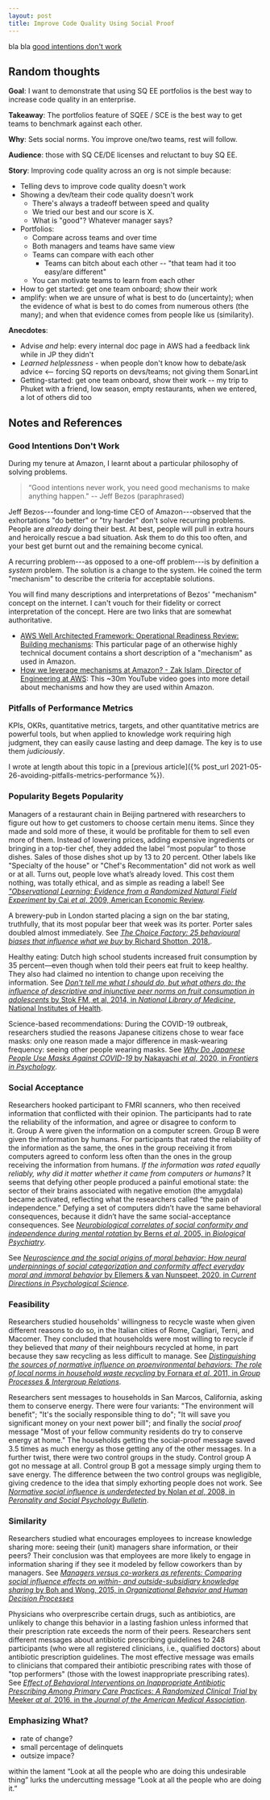 ```yaml
---
layout: post
title: Improve Code Quality Using Social Proof
---
```


bla bla [good intentions don't work](#good-intentions-dont-work)

## Random thoughts

**Goal**: I want to demonstrate that using SQ EE portfolios is the best way to increase
code quality in an enterprise.

**Takeaway**: The portfolios feature of SQEE / SCE is the best way to get teams to benchmark against each other.

**Why**: Sets social norms. You improve one/two teams, rest will follow.

**Audience**: those with SQ CE/DE licenses and reluctant to buy SQ EE.

**Story**: Improving code quality across an org is not simple because:

- Telling devs to improve code quality doesn't work
- Showing a dev/team their code quality doesn't work
  - There's always a tradeoff between speed and quality
  - We tried our best and our score is X.
  - What is "good"? Whatever manager says?
- Portfolios:
  - Compare across teams and over time
  - Both managers and teams have same view
  - Teams can compare with each other
    - Teams can bitch about each other -- "that team had it too easy/are different"
  - You can motivate teams to learn from each other
- How to get started: get one team onboard; show their work
- amplify: when we are unsure of what is best to do (uncertainty); when the evidence of what is best to do comes from numerous others (the many); and when that evidence comes from people like us (similarity).

**Anecdotes**:

- Advise _and_ help: every internal doc page in AWS had a feedback link while in JP they didn't
- _Learned helplessness_ - when people don't know how to debate/ask advice <-- forcing SQ reports on devs/teams; not giving them SonarLint
- Getting-started: get one team onboard, show their work -- my trip to Phuket with a friend, low season, empty restaurants, when we entered, a lot of others did too

## Notes and References

### Good Intentions Don't Work

During my tenure at Amazon, I learnt about a particular philosophy of solving
problems.

> “Good intentions never work, you need good mechanisms to make anything
> happen." -- Jeff Bezos (paraphrased)

Jeff Bezos---founder and long-time CEO of Amazon---observed that the
exhortations "do better" or "try harder" don't solve recurring problems. People
are _already_ doing their best. At best, people will pull in extra hours and
heroically rescue a bad situation. Ask them to do this too often, and your best
get burnt out and the remaining become cynical.

A recurring problem---as opposed to a one-off problem---is by definition a
_system_ problem. The solution is a change to the system. He coined the term
"mechanism" to describe the criteria for acceptable solutions.

You will find many descriptions and interpretations of Bezos' "mechanism"
concept on the internet. I can't vouch for their fidelity or correct
interpretation of the concept. Here are two links that are somewhat
authoritative.

- [AWS Well Architected Framework: Operational Readiness Review: Building
  mechanisms](https://docs.aws.amazon.com/wellarchitected/latest/operational-readiness-reviews/building-mechanisms.html):
  This particular page of an otherwise highly technical document contains a
  short description of a "mechanism" as used in Amazon.
- [How we leverage mechanisms at Amazon? - Zak Islam, Director of Engineering at
  AWS](https://www.youtube.com/watch?v=rIxFHQJhJ2Y): This ~30m YouTube video
  goes into more detail about mechanisms and how they are used within Amazon.

### Pitfalls of Performance Metrics

KPIs, OKRs, quantitative metrics, targets, and other quantitative metrics are
powerful tools, but when applied to knowledge work requiring high judgment, they
can easily cause lasting and deep damage. The key is to use them _judiciously_.

I wrote at length about this topic in a [previous article]({% post_url
2021-05-26-avoiding-pitfalls-metrics-performance %}).

### Popularity Begets Popularity

Managers of a restaurant chain in Beijing partnered with researchers to figure
out how to get customers to choose certain menu items. Since they made and sold
more of these, it would be profitable for them to sell even more of them.
Instead of lowering prices, adding expensive ingredients or bringing in a
top-tier chef, they added the label “most popular” to those dishes. Sales of
those dishes shot up by 13 to 20 percent. Other labels like "Specialty of the
house" or "Chef's Recommentation" did not work as well or at all. Turns out,
people love what’s already loved. This cost them nothing, was totally ethical,
and as simple as reading a label! See [_"Observational Learning: Evidence from a
Randomized Natural Field Experiment_ by Cai _et al_, 2009, American Economic
Review](https://www.aeaweb.org/articles?id=10.1257/aer.99.3.864).

A brewery-pub in London started placing a sign on the bar stating, truthfully,
that its most popular beer that week was its porter. Porter sales doubled almost
immediately. See [_The Choice Factory: 25 behavioural biases that influence what
we buy_ by Richard Shotton,
2018.](https://www.amazon.sg/Choice-Factory-behavioural-biases-influence/dp/085719609X).

Healthy eating: Dutch high school students increased fruit consumption by 35
percent—even though when told their peers eat fruit to keep healthy. They also
had claimed no intention to change upon receiving the information. See [_Don't
tell me what I should do, but what others do: the influence of descriptive and
injunctive peer norms on fruit consumption in adolescents_ by Stok FM, et al,
2014, in _National Library of Medicine_, National Institutes of
Health](https://pubmed.ncbi.nlm.nih.gov/23406475/).

Science-based recommendations: During the COVID-19 outbreak, researchers studied
the reasons Japanese citizens chose to wear face masks: only one reason made a
major difference in mask-wearing frequency: seeing other people wearing masks.
See [_Why Do Japanese People Use Masks Against COVID-19_ by Nakayachi _et al_,
2020, in _Frontiers in
Psychology_](https://www.frontiersin.org/journals/psychology/articles/10.3389/fpsyg.2020.01918/full).

### Social Acceptance

Researchers hooked participant to FMRI scanners, who then received information
that conflicted with their opinion. The participants had to rate the reliability
of the information, and agree or disagree to conform to it. Group A were given
the information on a computer screen. Group B were given the information by
humans. For participants that rated the reliability of the information as the
same, the ones in the group receiving it from computers agreed to conform less
often than the ones in the group receiving the information from humans. _If the
information was rated equally reliably, why did it matter whether it came from
computers or humans?_ It seems that defying other people produced a painful
emotional state: the sector of their brains associated with negative emotion
(the amygdala) became activated, reflecting what the researchers called “the
pain of independence.” Defying a set of computers didn’t have the same
behavioral consequences, because it didn’t have the same social-acceptance
consequences. See [_Neurobiological correlates of social conformity and
independence during mental rotation_ by Berns _et al_, 2005, in _Biological
Psychiatry_](https://pubmed.ncbi.nlm.nih.gov/15978553/).

See [_Neuroscience and the social origins of moral behavior: How neural
underpinnings of social categorization and conformity affect everyday moral and
immoral behavior_ by Ellemers & van Nunspeet, 2020, in _Current Directions in
Psychological Science_](https://psycnet.apa.org/record/2020-75764-013).

### Feasibility

Researchers studied households' willingness to recycle waste when given
different reasons to do so, in the Italian cities of Rome, Cagliari, Terni, and
Macomer. They concluded that households were most willing to recycle if they
believed that _many_ of their neighbours recycled at home, in part because they
saw recycling as less difficult to manage. See [_Distinguishing the sources of
normative influence on proenvironmental behaviors: The role of local norms in
household waste recycling_ by Fornara _et al_, 2011, in _Group Processes &
Intergroup
Relations_](https://journals.sagepub.com/doi/10.1177/1368430211408149).

Researchers sent messages to households in San Marcos, California, asking them
to conserve energy. There were four variants: "The environment will benefit";
"It's the socially responsible thing to do"; "It will save you significant money
on your next power bill"; and finally the _social proof_ message "Most of your
fellow community residents do try to conserve energy at home." The households
getting the social-proof message saved 3.5 times as much energy as those getting
any of the other messages. In a further twist, there were two control groups in
the study. Control group A got no message at all. Control group B got a message
simply urging them to save energy. The difference between the two control groups
was negligible, giving credence to the idea that simply exhorting people does
not work. See [_Normative social influence is underdetected_ by Nolan _et al_,
2008, in _Peronality and Social Psychology
Bulletin_](https://pubmed.ncbi.nlm.nih.gov/18550863/).

### Similarity

Researchers studied what encourages employees to increase knowledge sharing
more: seeing their (unit) managers share information, or their peers? Their
conclusion was that employees are more likely to engage in information sharing
if they see it modeled by fellow coworkers than by managers. See [_Managers
versus co-workers as referents: Comparing social influence effects on within-
and outside-subsidiary knowledge sharing_ by Boh and Wong, 2015, in
_Organizational Behavior and Human Decision
Processes_](https://www.sciencedirect.com/science/article/abs/pii/S0749597814000739)

Physicians who overprescribe certain drugs, such as antibiotics, are unlikely to
change this behavior in a lasting fashion unless informed that their
prescription rate exceeds the norm of their peers. Researchers sent different
messages about antibiotic prescribing guidelines to 248 participants (who were
all registered clinicians, i.e., qualified doctors) about antibiotic
prescription guidelines. The most effective message was emails to clinicians
that compared their antibiotic prescribing rates with those of "top performers"
(those with the lowest inappropriate prescribing rates). See [_Effect of
Behavioral Interventions on Inappropriate Antibiotic Prescribing Among Primary
Care Practices: A Randomized Clinical Trial_ by Meeker _at al_, 2016, in the
_Journal of the American Medical
Association_](https://jamanetwork.com/journals/jama/fullarticle/2488307).


### Emphasizing What?
- rate of change?
- small percentage of delinquets
- outsize impace?



within the lament “Look at all the people who are doing this undesirable thing” lurks the undercutting message “Look at all the people who are doing it.”

